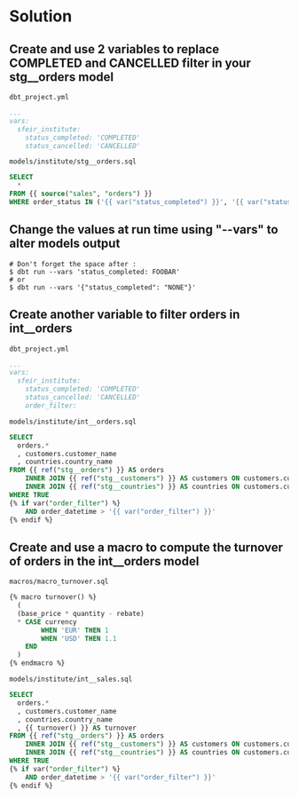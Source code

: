 # Solution

## Create and use 2 variables to replace COMPLETED and CANCELLED filter in your stg__orders model

`dbt_project.yml`
```yaml
...
vars:
  sfeir_institute:
    status_completed: 'COMPLETED'
    status_cancelled: 'CANCELLED'
```

`models/institute/stg__orders.sql`
```sql
SELECT
  *
FROM {{ source("sales", "orders") }}
WHERE order_status IN ('{{ var("status_completed") }}', '{{ var("status_cancelled")}}')
```

## Change the values at run time using "--vars" to alter models output

```shell
# Don't forget the space after :
$ dbt run --vars 'status_completed: FOOBAR'
# or
$ dbt run --vars '{"status_completed": "NONE"}'
```

## Create another variable to filter orders in int__orders

`dbt_project.yml`
```yaml
...
vars:
  sfeir_institute:
    status_completed: 'COMPLETED'
    status_cancelled: 'CANCELLED'
    order_filter: 
```

`models/institute/int__orders.sql`
```sql
SELECT
  orders.*
  , customers.customer_name
  , countries.country_name
FROM {{ ref("stg__orders") }} AS orders
    INNER JOIN {{ ref("stg__customers") }} AS customers ON customers.customer_id = orders.customer_id
    INNER JOIN {{ ref("stg__countries") }} AS countries ON customers.customer_country = countries.country_code
WHERE TRUE
{% if var("order_filter") %}
    AND order_datetime > '{{ var("order_filter") }}'
{% endif %}
```

## Create and use a macro to compute the turnover of orders in the int__orders model

`macros/macro_turnover.sql`
```sql
{% macro turnover() %}
  (
  (base_price * quantity - rebate)
  * CASE currency
        WHEN 'EUR' THEN 1
        WHEN 'USD' THEN 1.1
    END
  )
{% endmacro %}
```

`models/institute/int__sales.sql`
```sql
SELECT
  orders.*
  , customers.customer_name
  , countries.country_name
  , {{ turnover() }} AS turnover
FROM {{ ref("stg__orders") }} AS orders
    INNER JOIN {{ ref("stg__customers") }} AS customers ON customers.customer_id = orders.customer_id
    INNER JOIN {{ ref("stg__countries") }} AS countries ON customers.customer_country = countries.country_code
WHERE TRUE
{% if var("order_filter") %}
    AND order_datetime > '{{ var("order_filter") }}'
{% endif %}
```
